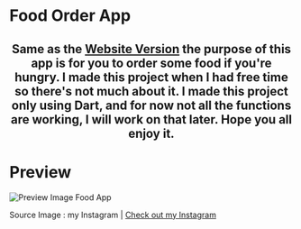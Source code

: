 
# Food Order App

<center>

## Same as the <a href="https://github.com/NIxNref/Assessmen-PWD" target="_blank">Website Version</a> the purpose of this app is for you to order some food if you're hungry. I made this project when I had free time so there's not much about it. I made this project only using Dart, and for now not all the functions are working, I will work on that later. Hope you all enjoy it.

</center>

  # Preview 
  
  ![Preview Image Food App](https://instagram.fcgk42-1.fna.fbcdn.net/v/t51.29350-15/434845401_1176981036690350_5609172438626667228_n.jpg?stp=dst-jpg_e15_fr_s1080x1080&_nc_ht=instagram.fcgk42-1.fna.fbcdn.net&_nc_cat=102&_nc_ohc=CBXYpfo6F7sAX-sh7mC&edm=AGenrX8BAAAA&ccb=7-5&oh=00_AfCnk9JeXVv-dzOKJ4LszVdlUSTcCEvKhMMlmeELbkWdDA&oe=660A31D9&_nc_sid=ed990e)

  Source Image : my Instagram | <a href="https://www.instagram.com/panji.n.047/" target="_blank">Check out my Instagram</a>

